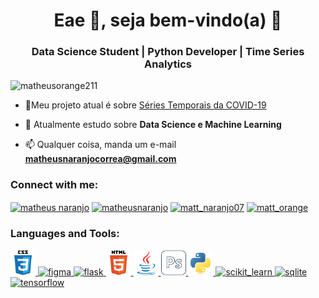 <h1 align="center">Eae 👋, seja bem-vindo(a) 🍊</h1>
<h3 align="center">Data Science Student | Python Developer | Time Series Analytics</h3>

<p align="left"> <img src="https://komarev.com/ghpvc/?username=matheusorange211&label=Profile%20views&color=0e75b6&style=flat" alt="matheusorange211" /> </p>

- 🔭Meu projeto atual é sobre [Séries Temporais da COVID-19](https://github.com/MatheusOrange211/Serie-temporal-covid-19)

- 🌱 Atualmente estudo sobre **Data Science e Machine Learning**

- 📫 Qualquer coisa, manda um e-mail **matheusnaranjocorrea@gmail.com**

<h3 align="left">Connect with me:</h3>
<p align="left">
<a href="https://linkedin.com/in/matheus naranjo" target="blank"><img align="center" src="https://cdn.jsdelivr.net/npm/simple-icons@3.0.1/icons/linkedin.svg" alt="matheus naranjo" height="30" width="40" /></a>
<a href="https://kaggle.com/matheusnaranjo" target="blank"><img align="center" src="https://cdn.jsdelivr.net/npm/simple-icons@3.0.1/icons/kaggle.svg" alt="matheusnaranjo" height="30" width="40" /></a>
<a href="https://instagram.com/matt_naranjo07" target="blank"><img align="center" src="https://cdn.jsdelivr.net/npm/simple-icons@3.0.1/icons/instagram.svg" alt="matt_naranjo07" height="30" width="40" /></a>
<a href="https://discord.gg/matt_orange" target="blank"><img align="center" src="https://cdn.jsdelivr.net/npm/simple-icons@3.0.1/icons/discord.svg" alt="matt_orange" height="30" width="40" /></a>
</p>

<h3 align="left">Languages and Tools:</h3>
<p align="left"> <a href="https://www.w3schools.com/css/" target="_blank"> <img src="https://raw.githubusercontent.com/devicons/devicon/master/icons/css3/css3-original-wordmark.svg" alt="css3" width="40" height="40"/> </a> <a href="https://www.figma.com/" target="_blank"> <img src="https://www.vectorlogo.zone/logos/figma/figma-icon.svg" alt="figma" width="40" height="40"/> </a> <a href="https://flask.palletsprojects.com/" target="_blank"> <img src="https://www.vectorlogo.zone/logos/pocoo_flask/pocoo_flask-icon.svg" alt="flask" width="40" height="40"/> </a> <a href="https://www.w3.org/html/" target="_blank"> <img src="https://raw.githubusercontent.com/devicons/devicon/master/icons/html5/html5-original-wordmark.svg" alt="html5" width="40" height="40"/> </a> <a href="https://www.java.com" target="_blank"> <img src="https://raw.githubusercontent.com/devicons/devicon/master/icons/java/java-original.svg" alt="java" width="40" height="40"/> </a> <a href="https://www.photoshop.com/en" target="_blank"> <img src="https://raw.githubusercontent.com/devicons/devicon/master/icons/photoshop/photoshop-line.svg" alt="photoshop" width="40" height="40"/> </a> <a href="https://www.python.org" target="_blank"> <img src="https://raw.githubusercontent.com/devicons/devicon/master/icons/python/python-original.svg" alt="python" width="40" height="40"/> </a> <a href="https://scikit-learn.org/" target="_blank"> <img src="https://upload.wikimedia.org/wikipedia/commons/0/05/Scikit_learn_logo_small.svg" alt="scikit_learn" width="40" height="40"/> </a> <a href="https://www.sqlite.org/" target="_blank"> <img src="https://www.vectorlogo.zone/logos/sqlite/sqlite-icon.svg" alt="sqlite" width="40" height="40"/> </a> <a href="https://www.tensorflow.org" target="_blank"> <img src="https://www.vectorlogo.zone/logos/tensorflow/tensorflow-icon.svg" alt="tensorflow" width="40" height="40"/> </a> </p>




